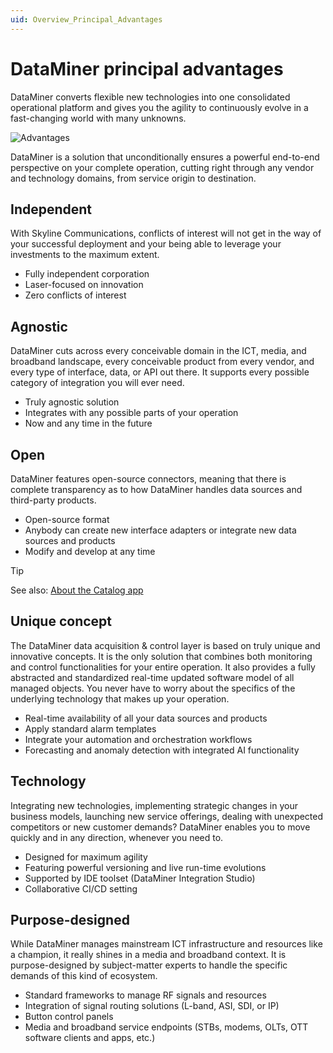 ```yaml
---
uid: Overview_Principal_Advantages
---
```


# DataMiner principal advantages

DataMiner converts flexible new technologies into one consolidated operational platform and gives you the agility to continuously evolve in a fast-changing world with many unknowns.

![Advantages](~/user-guide/images/DA_advantages.png)

DataMiner is a solution that unconditionally ensures a powerful end-to-end perspective on your complete operation, cutting right through any vendor and technology domains, from service origin to destination.

## Independent

With Skyline Communications, conflicts of interest will not get in the way of your successful deployment and your being able to leverage your investments to the maximum extent.

- Fully independent corporation
- Laser-focused on innovation
- Zero conflicts of interest

## Agnostic

DataMiner cuts across every conceivable domain in the ICT, media, and broadband landscape, every conceivable product from every vendor, and every type of interface, data, or API out there. It supports every possible category of integration you will ever need.

- Truly agnostic solution
- Integrates with any possible parts of your operation
- Now and any time in the future

## Open

DataMiner features open-source connectors, meaning that there is complete transparency as to how DataMiner handles data sources and third-party products.

- Open-source format
- Anybody can create new interface adapters or integrate new data sources and products
- Modify and develop at any time

> [!TIP]
> See also: [About the Catalog app](xref:About_the_Catalog_app)

## Unique concept

The DataMiner data acquisition & control layer is based on truly unique and innovative concepts. It is the only solution that combines both monitoring and control functionalities for your entire operation. It also provides a fully abstracted and standardized real-time updated software model of all managed objects. You never have to worry about the specifics of the underlying technology that makes up your operation.

- Real-time availability of all your data sources and products
- Apply standard alarm templates
- Integrate your automation and orchestration workflows
- Forecasting and anomaly detection with integrated AI functionality

## Technology

Integrating new technologies, implementing strategic changes in your business models, launching new service offerings, dealing with unexpected competitors or new customer demands? DataMiner enables you to move quickly and in any direction, whenever you need to.

- Designed for maximum agility
- Featuring powerful versioning and live run-time evolutions
- Supported by IDE toolset (DataMiner Integration Studio)
- Collaborative CI/CD setting

## Purpose-designed

While DataMiner manages mainstream ICT infrastructure and resources like a champion, it really shines in a media and broadband context. It is purpose-designed by subject-matter experts to handle the specific demands of this kind of ecosystem.

- Standard frameworks to manage RF signals and resources
- Integration of signal routing solutions (L-band, ASI, SDI, or IP)
- Button control panels
- Media and broadband service endpoints (STBs, modems, OLTs, OTT software clients and apps, etc.)
